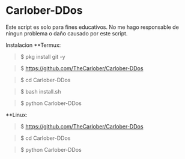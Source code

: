 # Carlober-DDos
Este script es solo para fines educativos. No me hago responsable de ningun problema o daño causado por este script.

Instalacion
**Termux:

>$ pkg install git -y

>$ https://github.com/TheCarlober/Carlober-DDos

>$ cd Carlober-DDos

>$ bash install.sh

>$ python Carlober-DDos


**Linux:

>$ https://github.com/TheCarlober/Carlober-DDos

>$ cd Carlober-DDos

>$ python Carlober-DDos
